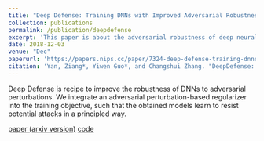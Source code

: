 ```yaml
---
title: "Deep Defense: Training DNNs with Improved Adversarial Robustness"
collection: publications
permalink: /publication/deepdefense
excerpt: 'This paper is about the adversarial robustness of deep neural nets.'
date: 2018-12-03
venue: "Dec"
paperurl: 'https://papers.nips.cc/paper/7324-deep-defense-training-dnns-with-improved-adversarial-robustness'
citation: 'Yan, Ziang*, Yiwen Guo*, and Changshui Zhang. "DeepDefense: Training Deep Neural Networks with Improved Robustness." NeurIPS 2018.'
---
```

Deep Defense is recipe to improve the robustness of DNNs to adversarial perturbations. We integrate an adversarial perturbation-based regularizer into the training objective, such that the obtained models learn to resist potential attacks in a principled way.

[paper (arxiv version)](https://arxiv.org/abs/1803.00404) [code](https://github.com/ZiangYan/deepdefense.pytorch)

